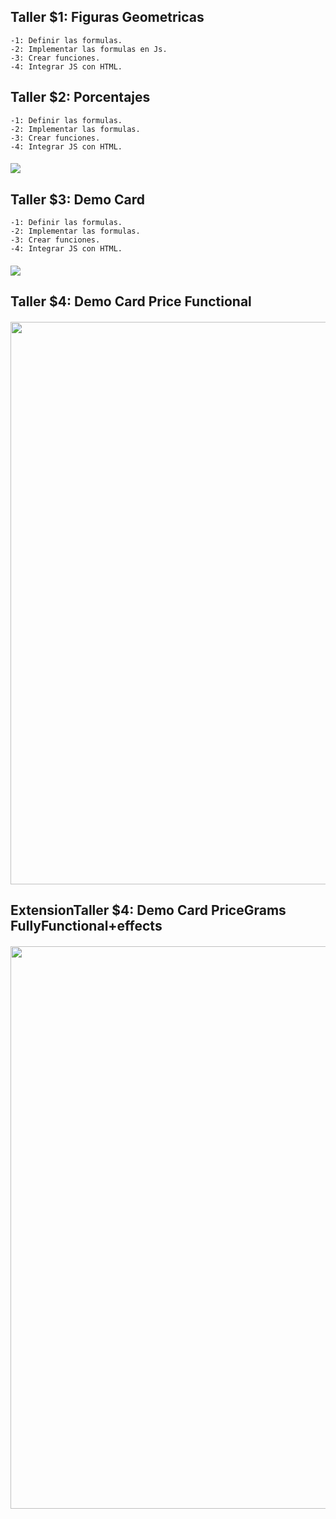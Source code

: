 ## Taller $1: Figuras Geometricas
    -1: Definir las formulas.
    -2: Implementar las formulas en Js.
    -3: Crear funciones.
    -4: Integrar JS con HTML.

## Taller $2: Porcentajes 
    -1: Definir las formulas.
    -2: Implementar las formulas.
    -3: Crear funciones.
    -4: Integrar JS con HTML.

#### <img src="./ico/demo.png" />
    
## Taller $3: Demo Card 
    -1: Definir las formulas.
    -2: Implementar las formulas.
    -3: Crear funciones.
    -4: Integrar JS con HTML.
#### <img src="./productOffert/demoGomitas.png" class="fit-image"/>

## Taller $4: Demo Card Price Functional
#### <img src="./productOffert/JuanDcEsBatmanSc.png" style="height: 900px"/>

## ExtensionTaller $4: Demo Card PriceGrams FullyFunctional+effects
#### <img src="./productOffert/gif (1).gif" style="height: 900px"/>
